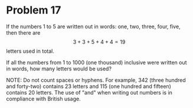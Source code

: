 # Problem 17

If the numbers 1 to 5 are written out in words: one, two, three, four, five, then there are $$3 + 3 + 5 + 4 + 4 = 19$$ letters used in total.

If all the numbers from 1 to 1000 (one thousand) inclusive were written out in words, how many letters would be used?

NOTE: Do not count spaces or hyphens. For example, 342 (three hundred and forty-two) contains 23 letters and 115 (one hundred and fifteen) contains 20 letters. The use of "and" when writing out numbers is in compliance with British usage.